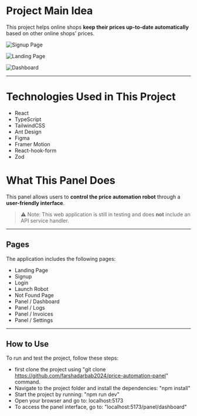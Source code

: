 # Project Main Idea

This project helps online shops **keep their prices up-to-date automatically** based on other online shops' prices.  

![Signup Page](https://github.com/farshadarbab2024/price-automation-panel/blob/main/src/assets/screenshots/signup.png)  

![Landing Page](https://github.com/farshadarbab2024/price-automation-panel/blob/main/src/assets/screenshots/landing-page.png)

![Dashboard](https://github.com/farshadarbab2024/price-automation-panel/blob/main/src/assets/screenshots/dashboard.png)

---

# Technologies Used in This Project
- React
- TypeScript
- TailwindCSS
- Ant Design
- Figma
- Framer Motion
- React-hook-form
- Zod

# What This Panel Does

This panel allows users to **control the price automation robot** through a **user-friendly interface**.  
> ⚠️ Note: This web application is still in testing and does **not** include an API service handler.  

---

## Pages

The application includes the following pages:  

- Landing Page  
- Signup  
- Login  
- Launch Robot  
- Not Found Page  
- Panel / Dashboard  
- Panel / Logs  
- Panel / Invoices  
- Panel / Settings  

---

## How to Use

To run and test the project, follow these steps:  

- first clone the project using "git clone https://github.com/farshadarbab2024/price-automation-panel" command.
- Navigate to the project folder and install the dependencies: "npm install"
- Start the project by running: "npm run dev"
- Open your browser and go to: localhost:5173
- To access the panel interface, go to: "localhost:5173/panel/dashboard"

